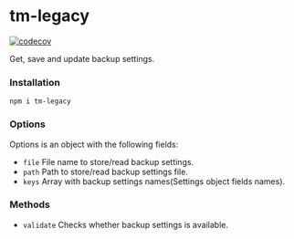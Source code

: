 # tm-legacy

[![codecov](https://codecov.io/gh/RomanBurunkov/tm-legacy/branch/main/graph/badge.svg?token=DXV24TPWYP)](https://codecov.io/gh/RomanBurunkov/tm-legacy)

Get, save and update backup settings.

### Installation

```
npm i tm-legacy
```

### Options

  Options is an object with the following fields:

  - `file` File name to store/read backup settings.
  - `path` Path to store/read backup settings file.
  - `keys` Array with backup settings names(Settings object fields names).

### Methods

  - `validate` Checks whether backup settings is available.